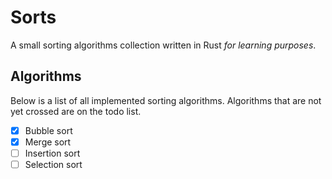 # Sorts
A small sorting algorithms collection written in Rust _for learning purposes_.

## Algorithms
Below is a list of all implemented sorting algorithms. Algorithms that are
not yet crossed are on the todo list.

- [X] Bubble sort
- [X] Merge sort
- [ ] Insertion sort
- [ ] Selection sort
